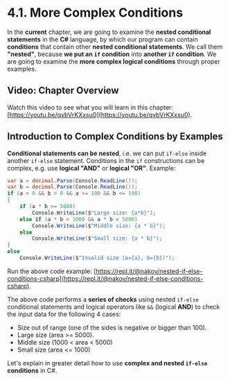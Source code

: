 # 4.1. More Complex Conditions

In the **current** chapter, we are going to examine the **nested conditional statements** in the **C#** language, by which our program can contain **conditions** that contain other **nested conditional statements**. We call them **"nested"**, because **we put an `if` condition** into **another `if` condition**. We are going to examine the **more complex logical conditions** through proper examples.

## Video: Chapter Overview

Watch this video to see what you will learn in this chapter: [https://youtu.be/qvbVrKXxsu0](https://youtu.be/qvbVrKXxsu0).

## Introduction to Complex Conditions by Examples

**Conditional statements can be nested**, i.e. we can put `if-else` inside another `if-else` statement. Conditions in the `if` constructions can be complex, e.g. use **logical "AND"** or **logical "OR"**. Example:

```csharp
var a = decimal.Parse(Console.ReadLine());
var b = decimal.Parse(Console.ReadLine());
if (a > 0 && b > 0 && a <= 100 && b <= 100)
{
    if (a * b >= 5000)
        Console.WriteLine($"Large size: {a*b}");
    else if (a * b > 1000 && a * b < 5000)
        Console.WriteLine($"Middle size: {a * b}");
    else
        Console.WriteLine($"Small size: {a * b}");
}
else
    Console.WriteLine($"Invalid size (a={a}, b={b})");
```

Run the above code example: [https://repl.it/@nakov/nested-if-else-conditions-csharp](https://repl.it/@nakov/nested-if-else-conditions-csharp).

The above code performs a **series of checks** using nested `if-else` conditional statements and logical operators like `&&` (logical **AND**) to check the input data for the following 4 cases:

* Size out of range (one of the sides is negative or bigger than 100).
* Large size (area >= 5000).
* Middle size (1000 < area < 5000)
* Small size (area <= 1000)

Let's explain in greater detail how to use **complex and nested `if-else` conditions** in C#.
